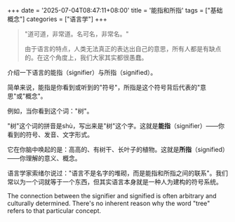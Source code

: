 +++
date = '2025-07-04T08:47:11+08:00'
title = '能指和所指'
tags = ["基础概念"]
categories = ["语言学"]
+++

> "道可道，非常道。名可名，非常名。"
>
> 由于语言的特点，人类无法真正的表达出自己的意思，所有人都是有缺点的。在这个角度上，我们大家其实都很愚蠢。

介绍一下语言的能指（signifier）与所指（signified）。

简单来说，能指是你看到或听到的"符号"，所指是这个符号背后代表的"意思"或"概念"。

例如，当你看到这个词："树"。

"树"这个词的拼音是shù，写出来是"树"这个字。这就是**能指**（signifier）——你看到的符号、发音、文字形式。

它在你脑中唤起的是：高高的、有树干、长叶子的植物。这就是**所指**（signified）——你理解的意义、概念。

语言学家索绪尔说过："语言不是名字的堆砌，而是能指和所指之间的联系"。我们常以为一个词就等于一个东西，但其实语言本身就是一种人为建构的符号系统。

The connection between the signifier and signified is often arbitrary and culturally determined. There's no inherent reason why the word "tree" refers to that particular concept.
